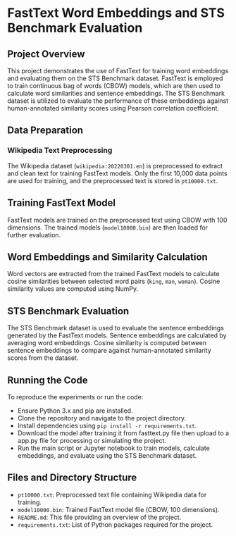 # FastText Word Embeddings and STS Benchmark Evaluation

## Project Overview
This project demonstrates the use of FastText for training word embeddings and evaluating them on the STS Benchmark dataset. FastText is employed to train continuous bag of words (CBOW) models, which are then used to calculate word similarities and sentence embeddings. The STS Benchmark dataset is utilized to evaluate the performance of these embeddings against human-annotated similarity scores using Pearson correlation coefficient.

## Data Preparation
### Wikipedia Text Preprocessing
The Wikipedia dataset (`wikipedia:20220301.en`) is preprocessed to extract and clean text for training FastText models. Only the first 10,000 data points are used for training, and the preprocessed text is stored in `pt10000.txt`.

## Training FastText Model
FastText models are trained on the preprocessed text using CBOW with 100 dimensions. The trained models (`model10000.bin`) are then loaded for further evaluation.

## Word Embeddings and Similarity Calculation
Word vectors are extracted from the trained FastText models to calculate cosine similarities between selected word pairs (`king`, `man`, `woman`). Cosine similarity values are computed using NumPy.

## STS Benchmark Evaluation
The STS Benchmark dataset is used to evaluate the sentence embeddings generated by the FastText models. Sentence embeddings are calculated by averaging word embeddings. Cosine similarity is computed between sentence embeddings to compare against human-annotated similarity scores from the dataset.

## Running the Code
To reproduce the experiments or run the code:
- Ensure Python 3.x and pip are installed.
- Clone the repository and navigate to the project directory.
- Install dependencies using `pip install -r requirements.txt`.
- Download the model after training it from fasttext.py file then upload to a app.py file for processing or simulating the project.
- Run the main script or Jupyter notebook to train models, calculate embeddings, and evaluate using the STS Benchmark dataset.

## Files and Directory Structure
- `pt10000.txt`: Preprocessed text file containing Wikipedia data for training.
- `model10000.bin`: Trained FastText model file (CBOW, 100 dimensions).
- `README.md`: This file providing an overview of the project.
- `requirements.txt`: List of Python packages required for the project.

